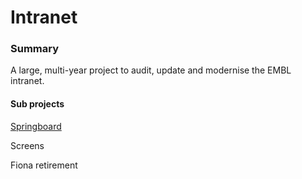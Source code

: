 # Intranet

### Summary

A large, multi-year project to audit, update and modernise the EMBL intranet. 

#### Sub projects

[Springboard](springboard.md)

Screens

Fiona retirement
